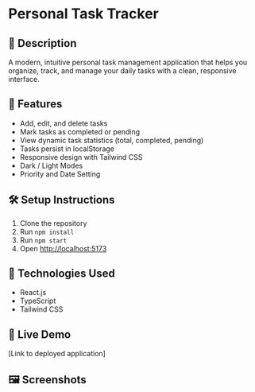 # Personal Task Tracker

## 📖 Description

A modern, intuitive personal task management application that helps you organize, track, and manage your daily tasks with a clean, responsive interface.

## 🚀 Features

- Add, edit, and delete tasks
- Mark tasks as completed or pending
- View dynamic task statistics (total, completed, pending)
- Tasks persist in localStorage
- Responsive design with Tailwind CSS
- Dark / Light Modes
- Priority and Date Setting

## 🛠️ Setup Instructions

1. Clone the repository
2. Run `npm install`
3. Run `npm start`
4. Open [http://localhost:5173](http://localhost:5173)

## 🧰 Technologies Used

- React.js
- TypeScript
- Tailwind CSS

## 🔗 Live Demo

[Link to deployed application]

## 🖼️ Screenshots
